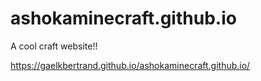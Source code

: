 # ashokaminecraft.github.io
A cool craft website!!


https://gaelkbertrand.github.io/ashokaminecraft.github.io/
